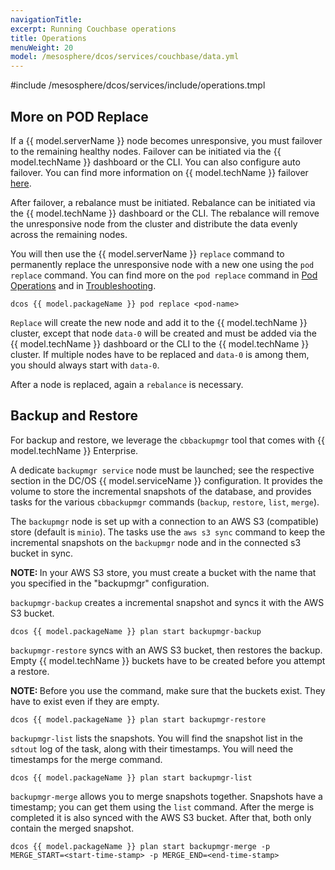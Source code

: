 ```yaml
---
navigationTitle:
excerpt: Running Couchbase operations
title: Operations
menuWeight: 20
model: /mesosphere/dcos/services/couchbase/data.yml
---
```


#include /mesosphere/dcos/services/include/operations.tmpl

## More on POD Replace

If a {{ model.serverName }} node becomes unresponsive, you must failover to the remaining healthy nodes. Failover can be initiated via the {{ model.techName }} dashboard or the CLI. You can also configure auto failover. You can find more information on {{ model.techName }} failover [here](https://developer.couchbase.com/documentation/server/current/clustersetup/failover.html).

After failover, a rebalance must be initiated. Rebalance can be initiated via the {{ model.techName }} dashboard or the CLI. The rebalance will remove the unresponsive node from the cluster and distribute the data evenly across the remaining nodes.

You will then use the {{ model.serverName }} `replace` command to permanently replace the unresponsive node with a new one using the `pod replace` command. You can find more on the `pod replace` command in [Pod Operations](#replace) and in [Troubleshooting](../troubleshooting/#replacing-a-permanently-failed-node).

```
dcos {{ model.packageName }} pod replace <pod-name>
```

`Replace` will create the new node and add it to the {{ model.techName }} cluster, except that node `data-0` will be created and must be added via the {{ model.techName }} dashboard or the CLI to the {{ model.techName }} cluster. If multiple nodes have to be replaced and `data-0` is among them, you should always start with `data-0`.

After a node is replaced, again a `rebalance` is necessary.


## Backup and Restore

For backup and restore, we leverage the `cbbackupmgr` tool that comes with {{ model.techName }} Enterprise.

A dedicate `backupmgr service` node must be launched; see the respective section in the DC/OS {{ model.serviceName }} configuration. It provides the volume to store the incremental snapshots of the database, and provides tasks for the various `cbbackupmgr` commands (`backup`, `restore`, `list`, `merge`).

The `backupmgr` node is set up with a connection to an AWS S3 (compatible) store (default is `minio`). The tasks use the `aws s3 sync` command to keep the incremental snapshots on the `backupmgr` node and in the connected s3 bucket in sync.

<p class="message--note"><strong>NOTE: </strong> In your AWS S3 store, you must create a bucket with the name that you specified in the "backupmgr" configuration.</p> 



`backupmgr-backup` creates a incremental snapshot and syncs it with the AWS S3 bucket.

```
dcos {{ model.packageName }} plan start backupmgr-backup
```

`backupmgr-restore` syncs with an AWS S3 bucket, then restores the backup. Empty {{ model.techName }} buckets have to be created before you attempt a restore.

<p class="message--note"><strong>NOTE: </strong> Before you use the command, make sure that the buckets exist. They have to exist even if they are empty.</p> 


```
dcos {{ model.packageName }} plan start backupmgr-restore
```

`backupmgr-list` lists the snapshots. You will find the snapshot list in the `sdtout` log of the task, along with their timestamps. You will need the timestamps for the merge command.

```
dcos {{ model.packageName }} plan start backupmgr-list
```

`backupmgr-merge` allows you to merge snapshots together. Snapshots have a timestamp; you can get them using the `list` command. After the merge is completed it is also synced with the AWS S3 bucket. After that, both only contain the merged snapshot.

```
dcos {{ model.packageName }} plan start backupmgr-merge -p MERGE_START=<start-time-stamp> -p MERGE_END=<end-time-stamp>
```
